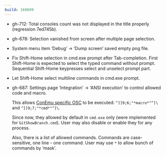 ```yaml
---
build: 160609
---
```


* gh-712: Total consoles count was not displayed in the title properly (regression 7ed745b).
* gh-678: Selection vanished from screen after multiple page selection.
* System menu item ‘Debug’ -> ‘Dump screen’ saved empty png file.
* Fix Shift-Home selection in cmd.exe prompt after Tab-completion.
  First Shift-Home is expected to select the typed command without prompt.
  Sequential Shift-Home keypresses select and unselect prompt part.
* Let Shift-Home select multiline commands in cmd.exe prompt.
* gh-687: Settings page ‘Integration’ -> ‘ANSI execution’ to control allowed code and macro.

  This allows [ConEmu specific OSC](https://conemu.github.io/en/AnsiEscapeCodes.html#ConEmu_specific_OSC)
  to be executed: `^]]9;6;"*macro*"^]\` and `^]]9;7;"*cmd*"^]\`.

  Since now, they allowed by default in `cmd.exe` only (were implemented for `GitShowBranch.cmd`).
  User may also disable or enable they for any process.

  Also, there is a list of allowed commands. Commands are case-sensitive, one line - one command.
  User may use `*` to allow bunch of commands by ‘mask’.

